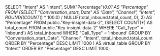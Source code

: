 SELECT "Intent" AS "Intent", SUM("Percentage")*0.01 AS "Percentage" 
FROM (SELECT 
  "Conversation_start_Date" AS "Date", 
  "Channel", 
  "Intent", 
  ROUND((COUNT(*) * 100.0) / NULLIF(total_inbound.total_count, 0), 2) AS "Percentage"
FROM 
  public."Key-insight-data-2",
  (SELECT COUNT(*) AS total_count FROM public."Key-insight-data-2" WHERE "Call_Type" = 'Inbound') AS total_inbound
WHERE 
  "Call_Type" = 'Inbound'
GROUP BY 
  "Conversation_start_Date", "Channel", "Intent", total_inbound.total_count
ORDER BY 
  "Percentage" DESC
LIMIT 1000
) AS virtual_table GROUP BY "Intent" ORDER BY "Percentage" DESC 
 LIMIT 1000;
